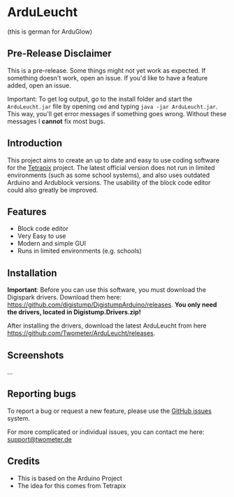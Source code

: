 # ArduLeucht
(this is german for ArduGlow)

## Pre-Release Disclaimer
This is a pre-release. Some things might not yet work as expected. If something doesn't work, open an issue. If you'd like to have a feature added, open an issue.

Important: To get log output, go to the install folder and start the `ArduLeucht.jar` file by opening `cmd` and typing `java -jar ArduLeucht.jar`. This way, you'll get error messages if something goes wrong. Without these messages I **cannot** fix most bugs.

## Introduction
This project aims to create an up to date and easy to use coding software for the [Tetrapix](https://tetrapix.de) project. The latest official version does not run in limited environments (such as some school systems), and also uses outdated Arduino and Ardublock versions. The usability of the block code editor could also greatly be improved.

## Features
- Block code editor
- Very Easy to use
- Modern and simple GUI
- Runs in limited environments (e.g. schools)

## Installation
**Important**: Before you can use this software, you must download the Digispark drivers. Download them here: https://github.com/digistump/DigistumpArduino/releases. **You only need the drivers, located in Digistump.Drivers.zip!**

After installing the drivers, download the latest ArduLeucht from here https://github.com/Twometer/ArduLeucht/releases.

## Screenshots
...

## Reporting bugs
To report a bug or request a new feature, please use the [GitHub issues](https://github.com/Twometer/ArduLeucht/issues/new/choose) system.

For more complicated or individual issues, you can contact me here: [support@twometer.de](mailto:support@twometer.de)

## Credits
- This is based on the Arduino Project
- The idea for this comes from Tetrapix
